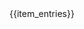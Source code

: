 <div style="display: grid; gap: 10px; padding-left: 2rem; padding-right: 2rem; max-width: 35rem">
    {{item_entries}}
</div>
